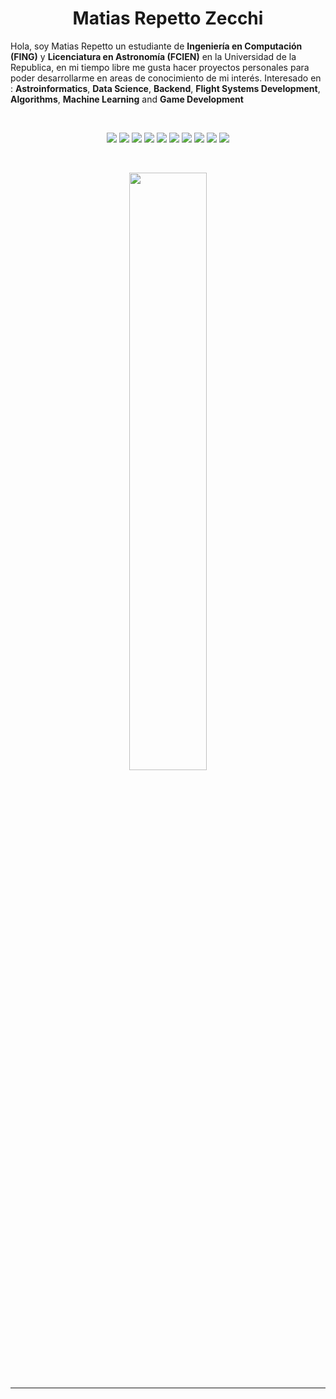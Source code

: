 <h1 align="center">
  <b>Matias Repetto Zecchi</b>
</h1>

Hola, soy Matias Repetto un estudiante de **Ingeniería en Computación (FING)** y **Licenciatura en Astronomía (FCIEN)** en la Universidad de la Republica, en mi tiempo libre me gusta hacer proyectos personales para poder desarrollarme en areas de conocimiento de mi interés.
Interesado en : **Astroinformatics**, **Data Science**, **Backend**, **Flight Systems Development**, **Algorithms**, **Machine Learning** and **Game Development**


<br>
<p>
<div align="center">
  <img src="https://img.shields.io/badge/-c++-FFFFFF?style=for-the-badge&logo=c%2B%2B&logoColor=000000&labelColor=FFFFFF">
  <img src="https://img.shields.io/badge/-Java-FFFFFF?style=for-the-badge&logo=java&logoColor=000000&labelColor=FFFFFF">
  <img src="https://img.shields.io/badge/-c-FFFFFF?style=for-the-badge&logo=c&logoColor=000000&labelColor=FFFFFF">
  <img src="https://img.shields.io/badge/-Python-FFFFFF?style=for-the-badge&logo=python&logoColor=000000&labelColor=FFFFFF">
  <img src="https://img.shields.io/badge/-octave-FFFFFF?style=for-the-badge&logo=octave&logoColor=000000&labelColor=FFFFFF">
  <img src="https://img.shields.io/badge/-.net-FFFFFF?style=for-the-badge&logo=.net&logoColor=000000&labelColor=FFFFFF">
  <img src="https://img.shields.io/badge/-C%23-FFFFFF?style=for-the-badge&logo=c-sharp&logoColor=000000&labelColor=FFFFFF">
  <img src="https://img.shields.io/badge/-NodeJs-FFFFFF?style=for-the-badge&logo=node.js&logoColor=000000&labelColor=FFFFFF">
  <img src="https://img.shields.io/badge/-Ruby-FFFFFF?style=for-the-badge&logo=ruby&logoColor=000000&labelColor=FFFFFF">
  <img src="https://img.shields.io/badge/-Lua-FFFFFF?style=for-the-badge&logo=lua&logoColor=000000&labelColor=FFFFFF">
</div>
</p>
</br>
<p align="center">
  <a href="https://matiasrepetto.github.io/">
  <img width="49.5%" src="https://github-readme-stats.vercel.app/api/top-langs/?username=MatiasRepetto&layout=compact&langs_count=10" />
  </a>
</p>

-----
